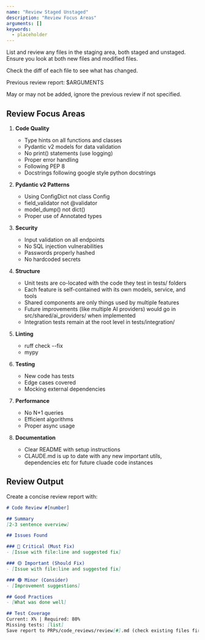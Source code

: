 ```yaml
---
name: "Review Staged Unstaged"
description: "Review Focus Areas"
arguments: []
keywords:
  - placeholder
---
```


List and review any files in the staging area, both staged and unstaged.
Ensure you look at both new files and modified files.

Check the diff of each file to see what has changed.

Previous review report: $ARGUMENTS

May or may not be added, ignore the previous review if not specified.

## Review Focus Areas

1. **Code Quality**
   - Type hints on all functions and classes
   - Pydantic v2 models for data validation
   - No print() statements (use logging)
   - Proper error handling
   - Following PEP 8
   - Docstrings following google style python docstrings

2. **Pydantic v2 Patterns**
   - Using ConfigDict not class Config
   - field_validator not @validator
   - model_dump() not dict()
   - Proper use of Annotated types

3. **Security**
   - Input validation on all endpoints
   - No SQL injection vulnerabilities
   - Passwords properly hashed
   - No hardcoded secrets

4. **Structure**
   - Unit tests are co-located with the code they test in tests/ folders
   - Each feature is self-contained with its own models, service, and tools
   - Shared components are only things used by multiple features
   - Future improvements (like multiple AI providers) would go in src/shared/ai_providers/ when implemented
   - Integration tests remain at the root level in tests/integration/

5. **Linting**
   - ruff check --fix
   - mypy

6. **Testing**
   - New code has tests
   - Edge cases covered
   - Mocking external dependencies

7. **Performance**
   - No N+1 queries
   - Efficient algorithms
   - Proper async usage

8. **Documentation**
   - Clear README with setup instructions
   - CLAUDE.md is up to date with any new important utils, dependencies etc for future cluade code instances

## Review Output

Create a concise review report with:

```markdown
# Code Review #[number]

## Summary
[2-3 sentence overview]

## Issues Found

### 🔴 Critical (Must Fix)
- [Issue with file:line and suggested fix]

### 🟡 Important (Should Fix)
- [Issue with file:line and suggested fix]

### 🟢 Minor (Consider)
- [Improvement suggestions]

## Good Practices
- [What was done well]

## Test Coverage
Current: X% | Required: 80%
Missing tests: [list]
Save report to PRPs/code_reviews/review[#].md (check existing files first)

